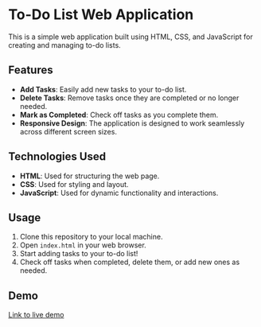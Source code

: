 # To-Do List Web Application

This is a simple web application built using HTML, CSS, and JavaScript for creating and managing to-do lists.

## Features

- **Add Tasks**: Easily add new tasks to your to-do list.
- **Delete Tasks**: Remove tasks once they are completed or no longer needed.
- **Mark as Completed**: Check off tasks as you complete them.
- **Responsive Design**: The application is designed to work seamlessly across different screen sizes.

## Technologies Used

- **HTML**: Used for structuring the web page.
- **CSS**: Used for styling and layout.
- **JavaScript**: Used for dynamic functionality and interactions.


## Usage

1. Clone this repository to your local machine.
2. Open `index.html` in your web browser.
3. Start adding tasks to your to-do list!
4. Check off tasks when completed, delete them, or add new ones as needed.

## Demo

[Link to live demo]()


